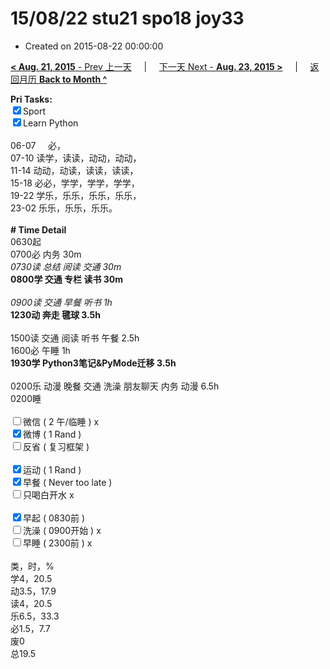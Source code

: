 # 15/08/22 stu21 spo18 joy33

- Created on 2015-08-22 00:00:00

[**< Aug. 21, 2015** - Prev 上一天](_archived/lifelogs/2015/08/d21.md) &nbsp; &nbsp; | &nbsp; &nbsp; [下一天 Next - **Aug. 23, 2015 >**](_archived/lifelogs/2015/08/d23.md) &nbsp; &nbsp; |  &nbsp; &nbsp; [返回月历 **Back to Month ^**](_archived/lifelogs/2015/08/index.md)
<br/><div><strong>Pri Tasks:</strong></div><div><div><input checked="true" type="checkbox"/>Sport</div></div><div><input checked="true" type="checkbox"/>Learn Python</div><div><br/></div><div>06-07     必，</div><div>07-10 读学，读读，动动，动动，</div><div>11-14 动动，动读，读读，读读，</div><div>15-18 必必，学学，学学，学学，</div><div>19-22 学乐，乐乐，乐乐，乐乐，</div><div>23-02 乐乐，乐乐，乐乐。</div><div><br/></div><div><b># Time Detail</b></div><div>0630起</div><div>0700必 内务 30m</div><div><i>0730读 总结 阅读 交通 30m</i></div><div><b>080</b><b>0学 交通 专栏 读书 30m</b></div><div><b><br/></b></div><div><i>0900读 交通 早餐 听书 1h</i></div><div><b>1230动 奔走 毽球 3.5h</b></div><div><br/></div><div>1500读 交通 阅读 听书 午餐 2.5h</div><div>1600必 午睡 1h</div><div><strong>1930学 Python3笔记&amp;PyMode迁移 3.5</strong><strong>h</strong></div><div><br/></div><div>0200乐 动漫 晚餐 交通 洗澡 朋友聊天 内务 动漫 6.5h</div><div>0200睡</div><div><br/></div><div><input type="checkbox"/>微信 ( 2 午/临睡 ) x</div><div><input checked="true" type="checkbox"/>微博 ( 1 Rand ) </div><div><input type="checkbox"/>反省 ( 复习框架 ) </div><div><br/></div><div><div><input checked="true" type="checkbox"/>运动 ( 1 Rand ) </div><div><input checked="true" type="checkbox"/>早餐 ( Never too late ) </div></div><div><input type="checkbox"/>只喝白开水 x</div><div><br/></div><div><input checked="true" type="checkbox"/>早起 ( 0830前 ) </div><div><input type="checkbox"/>洗澡 ( 0900开始 ) x<br/></div><div><input type="checkbox"/>早睡 ( 2300前 ) x</div><div><br clear="none"/></div><div>类，时，%</div><div>学4，20.5</div><div>动3.5，17.9</div><div>读4，20.5</div><div>乐6.5，33.3</div><div>必1.5，7.7<br clear="none"/>废0<br clear="none"/>总19.5</div>
